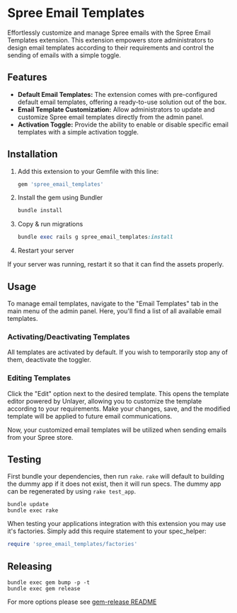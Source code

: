 # Spree Email Templates

Effortlessly customize and manage Spree emails with the Spree Email Templates extension. This extension empowers store administrators to design email templates according to their requirements and control the sending of emails with a simple toggle.

## Features

- **Default Email Templates:** The extension comes with pre-configured default email templates, offering a ready-to-use solution out of the box.
- **Email Template Customization:** Allow administrators to update and customize Spree email templates directly from the admin panel.
- **Activation Toggle:** Provide the ability to enable or disable specific email templates with a simple activation toggle.

## Installation

1. Add this extension to your Gemfile with this line:

    ```ruby
    gem 'spree_email_templates'
    ```

2. Install the gem using Bundler

    ```ruby
    bundle install
    ```

3. Copy & run migrations

    ```ruby
    bundle exec rails g spree_email_templates:install
    ```

4. Restart your server

  If your server was running, restart it so that it can find the assets properly.

## Usage

To manage email templates, navigate to the "Email Templates" tab in the main menu of the admin panel. Here, you'll find a list of all available email templates.

### Activating/Deactivating Templates

All templates are activated by default. If you wish to temporarily stop any of them, deactivate the toggler.

### Editing Templates

Click the "Edit" option next to the desired template. This opens the template editor powered by Unlayer, allowing you to customize the template according to your requirements. Make your changes, save, and the modified template will be applied to future email communications.

Now, your customized email templates will be utilized when sending emails from your Spree store.

## Testing

First bundle your dependencies, then run `rake`. `rake` will default to building the dummy app if it does not exist, then it will run specs. The dummy app can be regenerated by using `rake test_app`.

```shell
bundle update
bundle exec rake
```

When testing your applications integration with this extension you may use it's factories.
Simply add this require statement to your spec_helper:

```ruby
require 'spree_email_templates/factories'
```

## Releasing

```shell
bundle exec gem bump -p -t
bundle exec gem release
```

For more options please see [gem-release README](https://github.com/svenfuchs/gem-release)
